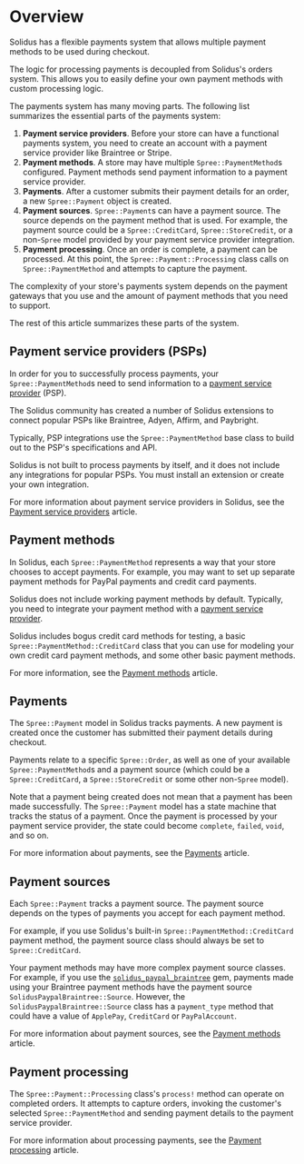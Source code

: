 # Overview

Solidus has a flexible payments system that allows multiple payment methods to
be used during checkout.

The logic for processing payments is decoupled from Solidus's orders system.
This allows you to easily define your own payment methods with custom
processing logic.

The payments system has many moving parts. The following list summarizes the
essential parts of the payments system:

1. **Payment service providers**. Before your store can have a functional
   payments system, you need to create an account with a payment service provider
   like Braintree or Stripe.
2. **Payment methods**. A store may have multiple `Spree::PaymentMethod`s
   configured. Payment methods send payment information to a payment service
   provider.
3. **Payments**. After a customer submits their payment details for an order, a
   new `Spree::Payment` object is created.
4. **Payment sources**. `Spree::Payment`s can have a payment source. The source
   depends on the payment method that is used. For example, the payment source
   could be a `Spree::CreditCard`, `Spree::StoreCredit`, or a non-`Spree` model
   provided by your payment service provider integration.
5. **Payment processing**. Once an order is complete, a payment can be
   processed. At this point, the `Spree::Payment::Processing` class calls on
   `Spree::PaymentMethod` and attempts to capture the payment.

The complexity of your store's payments system depends on the payment gateways
that you use and the amount of payment methods that you need to support.

The rest of this article summarizes these parts of the system.

## Payment service providers (PSPs)

In order for you to successfully process payments, your `Spree::PaymentMethod`s
need to send information to a [payment service provider][psp] (PSP).

The Solidus community has created a number of Solidus extensions to connect
popular PSPs like Braintree, Adyen, Affirm, and Paybright.

Typically, PSP integrations use the `Spree::PaymentMethod` base class to build
out to the PSP's specifications and API.

Solidus is not built to process payments by itself, and it does not include any
integrations for popular PSPs. You must install an extension or create your own
integration.

For more information about payment service providers in Solidus, see the
[Payment service providers][payment-service-providers] article.

[payment-service-providers]: payment-service-providers.html
[psp]: https://en.wikipedia.org/wiki/Payment_service_provider

## Payment methods

In Solidus, each `Spree::PaymentMethod` represents a way that your store chooses
to accept payments. For example, you may want to set up separate payment methods
for PayPal payments and credit card payments.

Solidus does not include working payment methods by default. Typically, you need
to integrate your payment method with a [payment service
provider](#payment-service-providers-psps).

Solidus includes bogus credit card methods for testing, a basic
`Spree::PaymentMethod::CreditCard` class that you can use for modeling your own
credit card payment methods, and some other basic payment methods.

For more information, see the [Payment methods][payment-methods] article.

[payment-methods]: payment-methods.html

## Payments

The `Spree::Payment` model in Solidus tracks payments. A new payment is created
once the customer has submitted their payment details during checkout.

Payments relate to a specific `Spree::Order`, as well as one of your available
`Spree::PaymentMethod`s and a payment source (which could be a
`Spree::CreditCard`, a `Spree::StoreCredit` or some other non-`Spree` model).

Note that a payment being created does not mean that a payment has been made
successfully. The `Spree::Payment` model has a state machine that tracks the
status of a payment. Once the payment is processed by your payment service
provider, the state could become `complete`, `failed`, `void`, and so on.

For more information about payments, see the [Payments][payments] article.

[payments]: payments.html

## Payment sources

Each `Spree::Payment` tracks a payment source. The payment source depends on the
types of payments you accept for each payment method.

For example, if you use Solidus's built-in `Spree::PaymentMethod::CreditCard`
payment method, the payment source class should always be set to
`Spree::CreditCard`.

Your payment methods may have more complex payment source classes. For example,
if you use the [`solidus_paypal_braintree`][solidus-paypal-braintree] gem,
payments made using your Braintree payment methods have the payment source
`SolidusPaypalBraintree::Source`. However, the `SolidusPaypalBraintree::Source`
class has a `payment_type` method that could have a value of `ApplePay`,
`CreditCard` or `PayPalAccount`.

For more information about payment sources, see the [Payment
methods][payment-sources] article.

[payment-sources]: payment-sources.html
[solidus-paypal-braintree]: https://github.com/solidusio/solidus_paypal_braintree

## Payment processing

The `Spree::Payment::Processing` class's `process!` method can operate on
completed orders. It attempts to capture orders, invoking the customer's
selected `Spree::PaymentMethod` and sending payment details to the payment
service provider.

For more information about processing payments, see the [Payment
processing][payment-processing] article.

[payment-processing]: payment-processing.html
